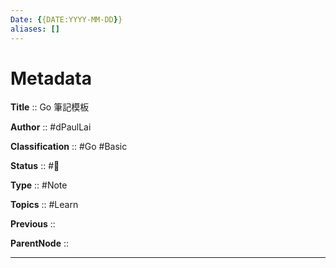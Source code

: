 ```yaml
---
Date: {{DATE:YYYY-MM-DD}}
aliases: []
---
```


# Metadata

**Title** 	  :: Go 筆記模板

**Author** :: #dPaulLai 

**Classification** :: #Go #Basic 

**Status**  :: #🌱 

**Type** 	:: #Note 

**Topics** :: #Learn 

**Previous** :: 

**ParentNode** :: 

---

